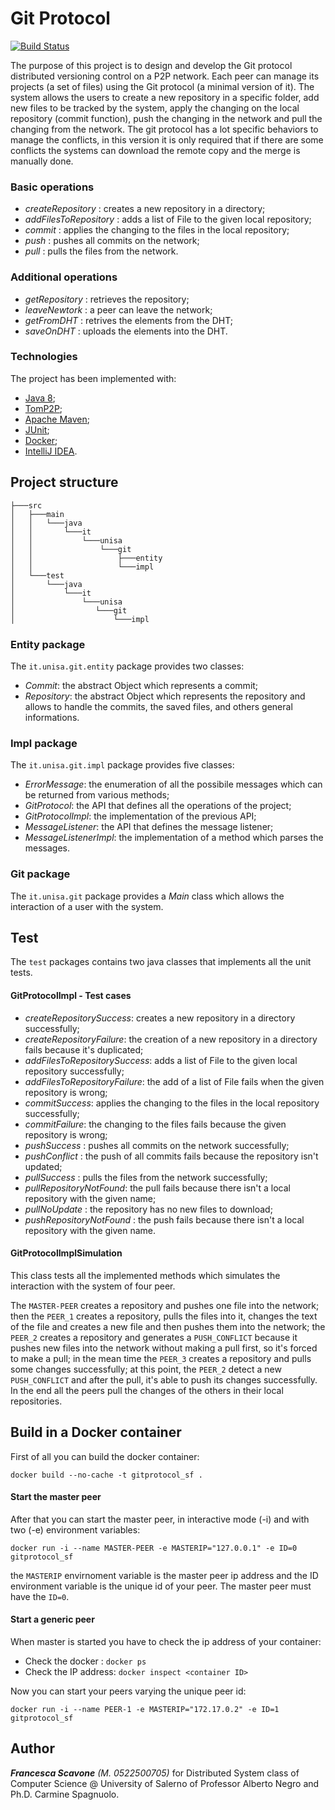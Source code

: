 # Git Protocol 
[![Build Status](https://travis-ci.org/fscavone1/gitprotocol_sf.svg?branch=master)](https://travis-ci.org/fscavone1/gitprotocol_sf)

The purpose of this project is to design and develop the Git protocol distributed versioning control on a P2P network. Each peer can manage its projects (a set of files) using the Git protocol (a minimal version of it). The system allows the users to create a new repository in a specific folder, add new files to be tracked by the system, apply the changing on the local repository (commit function), push the changing in the network and pull the changing from the network. The git protocol has a lot specific behaviors to manage the conflicts, in this version it is only required that if there are some conflicts the systems can download the remote copy and the merge is manually done. 

### Basic operations
- *createRepository* : creates a new repository in a directory;
- *addFilesToRepository* : adds a list of File to the given local repository;
- *commit* : applies the changing to the files in the local repository;
- *push* : pushes all commits on the network;
- *pull* : pulls the files from the network.

### Additional operations
- *getRepository* : retrieves the repository;
- *leaveNewtork* : a peer can leave the network;
- *getFromDHT* : retrives the elements from the DHT;
- *saveOnDHT* : uploads the elements into the DHT.

### Technologies
The project has been implemented with:
- [Java 8](https://www.java.com/en/download/faq/java8.xml);
- [TomP2P](https://tomp2p.net/);
- [Apache Maven](https://maven.apache.org/);
- [JUnit](https://junit.org/junit5/);
- [Docker](https://www.docker.com/);
- [IntelliJ IDEA](https://www.jetbrains.com/idea/).

## Project structure
```
├───src
│   ├───main
│   │   └───java
│   │       └───it
│   │           └───unisa
│   │               └───git
│   │                   ├───entity
│   │                   └───impl
│   └───test
│       └───java
│           └───it
│               └───unisa
│                  └───git
│                      └───impl
```
### Entity package
The ```it.unisa.git.entity``` package provides two classes:
- *Commit*: the abstract Object which represents a commit;
- *Repository*: the abstract Object which represents the repository and allows to handle the commits, the saved files, and others general informations.

### Impl package
The ```it.unisa.git.impl``` package provides five classes:
- *ErrorMessage*: the enumeration of all the possibile messages which can be returned from various methods;
- *GitProtocol*: the API that defines all the operations of the project;
- *GitProtocolImpl*: the implementation of the previous API;
- *MessageListener*: the API that defines the message listener;
- *MessageListenerImpl*: the implementation of a method which parses the messages.

### Git package
The ```it.unisa.git``` package provides a *Main* class which allows the interaction of a user with the system. 

## Test
The ```test``` packages contains two java classes that implements all the unit tests. 

#### GitProtocolImpl - Test cases
- *createRepositorySuccess*: creates a new repository in a directory successfully;
- *createRepositoryFailure*: the creation of a new repository in a directory fails because it's duplicated;
- *addFilesToRepositorySuccess*: adds a list of File to the given local repository successfully;
- *addFilesToRepositoryFailure*: the add of a list of File fails when the given repository is wrong;
- *commitSuccess*: applies the changing to the files in the local repository successfully;
- *commitFailure*: the changing to the files fails because the given repository is wrong;
- *pushSuccess* : pushes all commits on the network successfully;
- *pushConflict* : the push of all commits fails because the repository isn't updated;
- *pullSuccess* : pulls the files from the network successfully;
- *pullRepositoryNotFound*: the pull fails because there isn't a local repository with the given name;
- *pullNoUpdate* : the repository has no new files to download;
- *pushRepositoryNotFound* : the push fails because there isn't a local repository with the given name.

#### GitProtocolImplSimulation
This class tests all the implemented methods which simulates the interaction with the system of four peer. 

The ```MASTER-PEER``` creates a repository and pushes one file into the network; then the ```PEER_1``` creates a repository, pulls the files into it, changes the text of the file and creates a new file and then pushes them into the network; the ```PEER_2``` creates a repository and generates a ```PUSH_CONFLICT``` because it pushes new files into the network without making a pull first, so it's forced to make a pull; in the mean time the ```PEER_3``` creates a repository and pulls some changes successfully; at this point, the ```PEER_2``` detect a new ```PUSH_CONFLICT``` and after the pull, it's able to push its changes successfully. In the end all the peers pull the changes of the others in their local repositories.

## Build in a Docker container
First of all you can build the docker container:
```
docker build --no-cache -t gitprotocol_sf .
```
#### Start the master peer
After that you can start the master peer, in interactive mode (-i) and with two (-e) environment variables:
```
docker run -i --name MASTER-PEER -e MASTERIP="127.0.0.1" -e ID=0 gitprotocol_sf
```
the ```MASTERIP``` envirnoment variable is the master peer ip address and the ID environment variable is the unique id of your peer. The master peer must have the ```ID=0```.

#### Start a generic peer
When master is started you have to check the ip address of your container:

- Check the docker : ```docker ps```
- Check the IP address: ```docker inspect <container ID>```

Now you can start your peers varying the unique peer id:
```
docker run -i --name PEER-1 -e MASTERIP="172.17.0.2" -e ID=1 gitprotocol_sf
```

## Author
***Francesca Scavone** (M. 0522500705)* for Distributed System class of Computer Science @ University of Salerno of Professor Alberto Negro and Ph.D. Carmine Spagnuolo.
